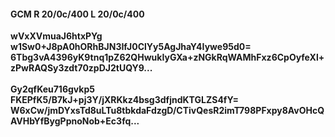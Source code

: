 #### GCM R 20/0c/400 L 20/0c/400
**wVxXVmuaJ6htxPYg**<br/>**w1Sw0+J8pA0hORhBJN3IfJ0ClYy5AgJhaY4Iywe95d0=**<br/>**6Tbg3vA4396yK9tnq1pZ62QHwukIyGXa+zNGkRqWAMhFxz6CpOyfeXl+zPwRAQSy3zdt70zpDJ2tUQY9...**<br/><br/>
**Gy2qfKeu716gvkp5**<br/>**FKEPfK5/B7kJ+pj3Y/jXRKkz4bsg3dfjndKTGLZS4fY=**<br/>**W6xCw/jmDYxsTd8uLTu8tbkdaFdzgD/CTivQesR2imT798PFxpy8AvOHcQAVHbYfBygPpnoNob+Ec3fq...**